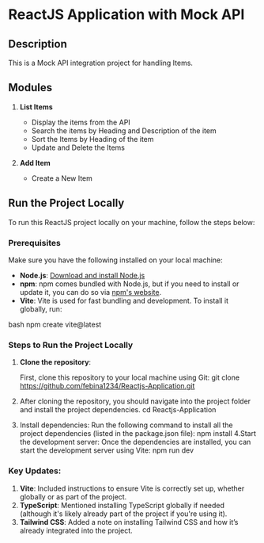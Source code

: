# ReactJS Application with Mock API
## Description
This is a Mock API integration project for handling Items.

## Modules

1. **List Items**
   - Display the items from the API
   - Search the items by Heading and Description of the item
   - Sort the Items by Heading of the item
   - Update and Delete the Items

2. **Add Item**
   - Create a New Item
     
## Run the Project Locally

To run this ReactJS project locally on your machine, follow the steps below:

### Prerequisites
Make sure you have the following installed on your local machine:

- **Node.js**: [Download and install Node.js](https://nodejs.org/)
- **npm**: npm comes bundled with Node.js, but if you need to install or update it, you can do so via [npm's website](https://www.npmjs.com/get-npm).
- **Vite**: Vite is used for fast bundling and development. To install it globally, run:
  
bash
  npm create vite@latest
  
 ### Steps to Run the Project Locally

1. **Clone the repository**:

   First, clone this repository to your local machine using Git:
   git clone https://github.com/febina1234/Reactjs-Application.git

 2.  After cloning the repository, you should navigate into the project folder and install the project dependencies.
      cd Reactjs-Application
 4. Install dependencies: Run the following command to install all the project dependencies (listed in the package.json file):
      npm install
 4.Start the development server: Once the dependencies are installed, you can start the development server using Vite:
   npm run dev

   
### Key Updates:
1. **Vite**: Included instructions to ensure Vite is correctly set up, whether globally or as part of the project.
2. **TypeScript**: Mentioned installing TypeScript globally if needed (although it's likely already part of the project if you're using it).
3. **Tailwind CSS**: Added a note on installing Tailwind CSS and how it’s already integrated into the project.
